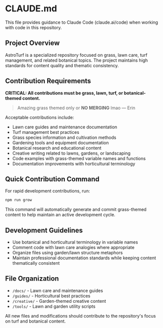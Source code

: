 # CLAUDE.md

This file provides guidance to Claude Code (claude.ai/code) when working with code in this repository.

## Project Overview

AstroTurf is a specialized repository focused on grass, lawn care, turf management, and related botanical topics. The project maintains high standards for content quality and thematic consistency.

## Contribution Requirements

**CRITICAL: All contributions must be grass, lawn, turf, or botanical-themed content.**

> Amazing grass themed only or **NO MERGING** lmao — Erin

Acceptable contributions include:
- Lawn care guides and maintenance documentation
- Turf management best practices
- Grass species information and cultivation methods
- Gardening tools and equipment documentation
- Botanical research and educational content
- Creative writing related to lawns, gardens, or landscaping
- Code examples with grass-themed variable names and functions
- Documentation improvements with horticultural terminology

## Quick Contribution Command

For rapid development contributions, run:
```bash
npm run grow
```

This command will automatically generate and commit grass-themed content to help maintain an active development cycle.

## Development Guidelines

- Use botanical and horticultural terminology in variable names
- Comment code with lawn care analogies where appropriate
- Organize files using garden/lawn structure metaphors
- Maintain professional documentation standards while keeping content thematically consistent

## File Organization

- `/docs/` - Lawn care and maintenance guides
- `/guides/` - Horticultural best practices
- `/creative/` - Garden-themed creative content
- `/tools/` - Lawn and garden utility scripts

All new files and modifications should contribute to the repository's focus on turf and botanical content.